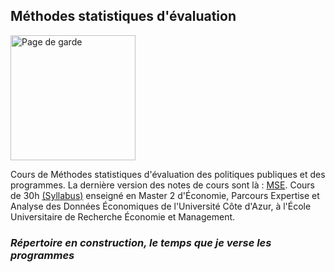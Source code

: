 ## Méthodes statistiques d'évaluation

<img src="http://www.evens-salies.com/pagedegarde.png" alt="Page de garde" width="200">

Cours de Méthodes statistiques d'évaluation des politiques publiques et des programmes. La dernière version des notes de cours sont là : [MSE](2024_MSE.pdf). Cours de 30h [(Syllabus)](https://syllabus.univ-cotedazur.fr/fr/course-info/bbd08666-ad1e-41ff-a8c3-db6bd155e4a6/view/light) enseigné en Master 2 d'&Eacute;conomie, Parcours Expertise et Analyse des Données &Eacute;conomiques de l'Université Côte d'Azur, à l'&Eacute;cole Universitaire de Recherche &Eacute;conomie et Management.

### *Répertoire en construction, le temps que je verse les programmes*


